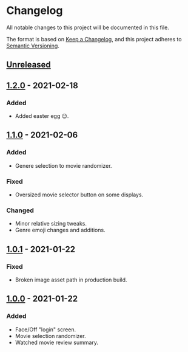 # Changelog
All notable changes to this project will be documented in this file.

The format is based on [Keep a Changelog](https://keepachangelog.com/en/1.0.0/),
and this project adheres to [Semantic Versioning](https://semver.org/spec/v2.0.0.html).

## [Unreleased]

## [1.2.0] - 2021-02-18
### Added
- Added easter egg 😉.

## [1.1.0] - 2021-02-06
### Added
- Genere selection to movie randomizer.

### Fixed
- Oversized movie selector button on some displays.

### Changed
- Minor relative sizing tweaks.
- Genre emoji changes and additions.

## [1.0.1] - 2021-01-22
### Fixed
- Broken image asset path in production build.

## [1.0.0] - 2021-01-22
### Added
- Face/Off "login" screen.
- Movie selection randomizer.
- Watched movie review summary.

[Unreleased]: https://github.com/ainterr/movies/compare/v1.2.0...HEAD
[1.2.0]: https://github.com/ainterr/movies/compare/v1.1.0...v1.2.0
[1.1.0]: https://github.com/ainterr/movies/compare/v1.0.1...v1.1.0
[1.0.1]: https://github.com/ainterr/movies/compare/v1.0.0...v1.0.1
[1.0.0]: https://github.com/ainterr/movies/releases/tag/v1.0.0
